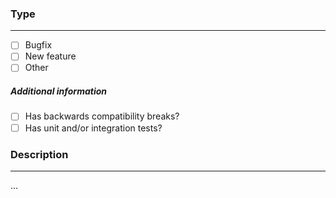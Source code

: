 <!--
Please use the provided template when creating pull requests 🙂
-->

### Type
---

- [ ] Bugfix
- [ ] New feature
- [ ] Other

##### Additional information

- [ ] Has backwards compatibility breaks?
- [ ] Has unit and/or integration tests?

###  Description
---

...
